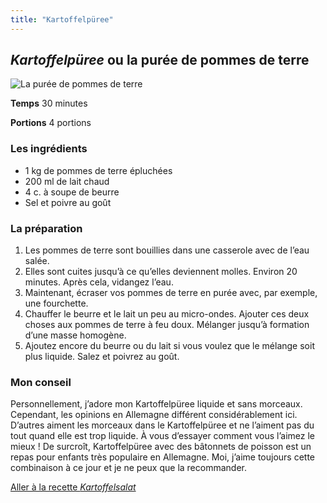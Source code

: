 ```yaml
---
title: "Kartoffelpüree"
---
```


## *Kartoffelpüree* ou la purée de pommes de terre

![La purée de pommes de terre](/images/Kartoffelpüree.jpg)

**Temps**       30 minutes

**Portions**    4 portions



### **Les ingrédients**
* 1 kg de pommes de terre épluchées
* 200 ml de lait chaud
* 4 c. à soupe de beurre 
* Sel et poivre au goût

### **La préparation**
1. Les pommes de terre sont bouillies dans une casserole avec de l’eau salée.
2. Elles sont cuites jusqu’à ce qu’elles deviennent molles. Environ 20 minutes. Après cela, vidangez l’eau. 
3. Maintenant, écraser vos pommes de terre en purée avec, par exemple, une fourchette.
4. Chauffer le beurre et le lait un peu au micro-ondes. Ajouter ces deux choses aux pommes de terre à feu doux. Mélanger jusqu’à formation d’une masse homogène.
5. Ajoutez encore du beurre ou du lait si vous voulez que le mélange soit plus liquide. Salez et poivrez au goût.

### **Mon conseil**

Personnellement, j’adore mon Kartoffelpüree liquide et sans morceaux. Cependant, les opinions en Allemagne différent considérablement ici. D’autres aiment les morceaux dans le Kartoffelpüree et ne l’aiment pas du tout quand elle est trop liquide. À vous d’essayer comment vous l’aimez le mieux  !
De surcroît, Kartoffelpüree avec des bâtonnets de poisson est un repas pour enfants très populaire en Allemagne. Moi, j’aime toujours cette combinaison à ce jour et je ne peux que la recommander. 

[Aller à la recette *Kartoffelsalat*](https://xlilix2312.github.io/Kartoffel/kartoffelsalat/)

